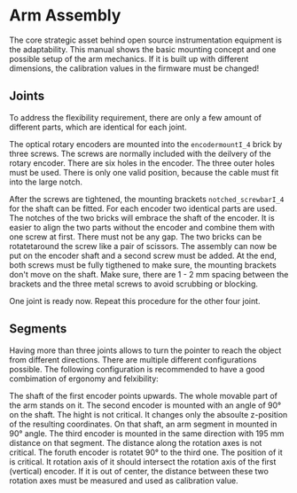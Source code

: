 
# Arm Assembly

The core strategic asset behind open source instrumentation equipment is the adaptability. This manual shows the basic mounting concept and one possible setup of the arm mechanics. If it is built up with different dimensions, the calibration values in the firmware must be changed!

## Joints

To address the flexibility requirement, there are only a few amount of different parts, which are identical for each joint.

The optical rotary encoders are mounted into the `encodermountI_4` brick by three screws. The screws are normally included with the deilvery of the rotary encoder. There are six holes in the encoder. The three outer holes must be used. There is only one valid position, because the cable must fit into the large notch.

After the screws are tightened, the mounting brackets `notched_screwbarI_4` for the shaft can be fitted. For each encoder two identical parts are used. The notches of the two bricks will embrace the shaft of the encoder. It is easier to align the two parts without the encoder and combine them with one screw at first. There must not be any gap. The two bricks can be rotatetaround the screw like a pair of scissors. The assembly can now be put on the encoder shaft and a second screw must be added. At the end, both screws must be fully tigthened to make sure, the mounting brackets don't move on the shaft. Make sure, there are 1 - 2 mm spacing between the brackets and the three metal screws to avoid scrubbing or blocking.

One joint is ready now. Repeat this procedure for the other four joint.

## Segments

Having more than three joints allows to turn the pointer to reach the object from different directions. There are multiple different configurations possible. The following configuration is recommended to have a good combimation of ergonomy and felxibility:

The shaft of the first encoder points upwards. The whole movable part of the arm stands on it. The second encoder is mounted with an angle of 90° on the shaft. The hight is not critical. It changes only the absoulte z-position of the resulting coordinates. On that shaft, an arm segment in mounted in 90° angle. The third encoder is mounted in the same direction with 195 mm distance on that segment. The distance along the rotation axes is not critical. The foruth encoder is rotatet 90° to the third one. The position of it is critical. It rotation axis of it should intersect the rotation axis of the first (vertical) encoder. If it is out of center, the distance between these two rotation axes must be measured and used as calibration value. 

